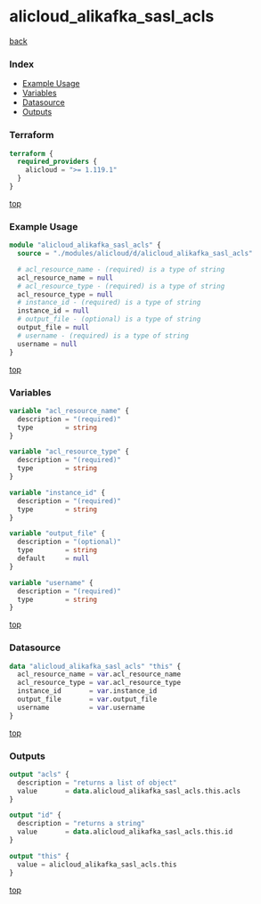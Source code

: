 # alicloud_alikafka_sasl_acls

[back](../alicloud.md)

### Index

- [Example Usage](#example-usage)
- [Variables](#variables)
- [Datasource](#datasource)
- [Outputs](#outputs)

### Terraform

```terraform
terraform {
  required_providers {
    alicloud = ">= 1.119.1"
  }
}
```

[top](#index)

### Example Usage

```terraform
module "alicloud_alikafka_sasl_acls" {
  source = "./modules/alicloud/d/alicloud_alikafka_sasl_acls"

  # acl_resource_name - (required) is a type of string
  acl_resource_name = null
  # acl_resource_type - (required) is a type of string
  acl_resource_type = null
  # instance_id - (required) is a type of string
  instance_id = null
  # output_file - (optional) is a type of string
  output_file = null
  # username - (required) is a type of string
  username = null
}
```

[top](#index)

### Variables

```terraform
variable "acl_resource_name" {
  description = "(required)"
  type        = string
}

variable "acl_resource_type" {
  description = "(required)"
  type        = string
}

variable "instance_id" {
  description = "(required)"
  type        = string
}

variable "output_file" {
  description = "(optional)"
  type        = string
  default     = null
}

variable "username" {
  description = "(required)"
  type        = string
}
```

[top](#index)

### Datasource

```terraform
data "alicloud_alikafka_sasl_acls" "this" {
  acl_resource_name = var.acl_resource_name
  acl_resource_type = var.acl_resource_type
  instance_id       = var.instance_id
  output_file       = var.output_file
  username          = var.username
}
```

[top](#index)

### Outputs

```terraform
output "acls" {
  description = "returns a list of object"
  value       = data.alicloud_alikafka_sasl_acls.this.acls
}

output "id" {
  description = "returns a string"
  value       = data.alicloud_alikafka_sasl_acls.this.id
}

output "this" {
  value = alicloud_alikafka_sasl_acls.this
}
```

[top](#index)